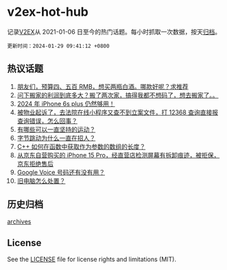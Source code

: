# v2ex-hot-hub

 记录[V2EX](https://www.v2ex.com/)从 2021-01-06 日至今的热门话题。每小时抓取一次数据，按天[归档](archives)。

`更新时间：2024-01-29 09:41:12 +0800`

## 热议话题

1. [朋友们，预算四、五百 RMB，想买两瓶白酒。哪款好呢？求推荐](https://www.v2ex.com/t/1012139)
1. [问下搬家的利润到底多大？搬了两次家，搞得我都不想码了，想去搬家了。。](https://www.v2ex.com/t/1012223)
1. [2024 年 iPhone 6s plus 仍然够用！](https://www.v2ex.com/t/1012174)
1. [被物业起诉了，去法院在线小程序又查不到立案文件，打 12368 查询直接报查询错误，怎么回事？](https://www.v2ex.com/t/1012155)
1. [有哪些可以一直坚持的运动？](https://www.v2ex.com/t/1012212)
1. [字节跳动为什么一直在招人？](https://www.v2ex.com/t/1012201)
1. [C++ 如何在函数中获取作为参数的数组的长度？](https://www.v2ex.com/t/1012152)
1. [从京东自营购买的 iPhone 15 Pro，经直营店检测屏幕有拆卸痕迹，被拒保，京东拒绝售后](https://www.v2ex.com/t/1012195)
1. [Google Voice 号码还有没有用？](https://www.v2ex.com/t/1012268)
1. [旧电脑怎么处置？](https://www.v2ex.com/t/1012145)

## 历史归档

[archives](archives)

## License

See the [LICENSE](LICENSE) file for license rights and limitations (MIT).
